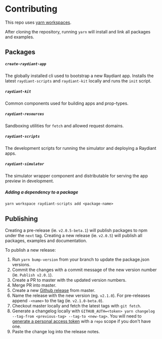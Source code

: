 # Contributing

This repo uses [yarn workspaces](https://yarnpkg.com/lang/en/docs/workspaces/).

After cloning the repository, running `yarn` will install and link all packages and examples.

## Packages

##### `create-raydiant-app`

The globally installed cli used to bootstrap a new Raydiant app. Installs the latest `raydiant-scripts` and `raydiant-kit` locally and runs the `init` script.

##### `raydiant-kit`

Common components used for building apps and prop-types.

##### `raydiant-resources`

Sandboxing utilities for `fetch` and allowed request domains.

##### `raydiant-scripts`

The development scripts for running the simulator and deploying a Raydiant apps.

##### `raydiant-simulator`

The simulator wrapper component and distributable for serving the app preview in development.

##### Adding a dependency to a package

`yarn workspace raydiant-scripts add <package-name>`

## Publishing

Creating a pre-release (ie. `v2.0.5-beta.1`) will publish packages to npm under the `next` tag. Creating a new release (ie. `v2.0.5`) will publish all packages, examples and documentation.

To publish a new release:

1.  Run `yarn bump-version` from your branch to update the package.json versions.
2.  Commit the changes with a commit message of the new version number (ie. `Publish v2.0.1`).
3.  Create a PR to master with the updated version numbers.
4.  Merge PR into master.
5.  Create a new [Github release](https://github.com/mirainc/mira-kit/releases) from master.
6.  Name the release with the new version (eg. `v2.1.0`). For pre-releases append `-<name>` to the tag (ie. `v2.1.0-beta.0`).
7.  Checkout master locally and fetch the latest tags with `git fetch`.
8.  Generate a changelog locally with `GITHUB_AUTH=<token> yarn changelog --tag-from <previous-tag> --tag-to <new-tag>`. You will need to [generate a personal access token](https://github.com/settings/tokens) with a `repo` scope if you don't have one.
9.  Paste the change log into the release notes.
